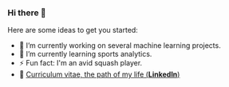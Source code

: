 ### Hi there 👋



Here are some ideas to get you started:

- 🔭 I’m currently working on several machine learning projects.
- 🌱 I’m currently learning sports analytics.
- ⚡ Fun fact: I'm an avid squash player.
- 🏹  [Curriculum vitae, the path of my life (**LinkedIn**)](https://linkedin.com/in/https://www.linkedin.com/in/yusufnazim/)

